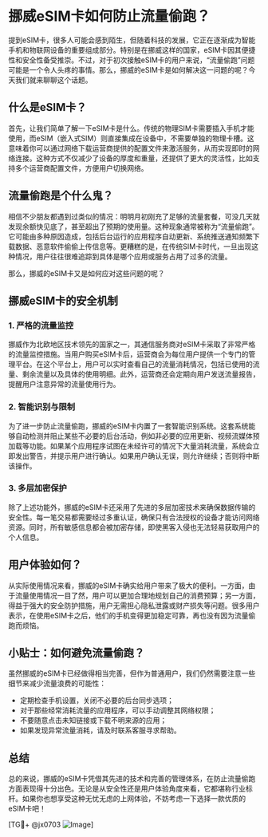# 挪威eSIM卡如何防止流量偷跑？

提到eSIM卡，很多人可能会感到陌生，但随着科技的发展，它正在逐渐成为智能手机和物联网设备的重要组成部分。特别是在挪威这样的国家，eSIM卡因其便捷性和安全性备受推崇。不过，对于初次接触eSIM卡的用户来说，“流量偷跑”问题可能是一个令人头疼的事情。那么，挪威的eSIM卡是如何解决这一问题的呢？今天我们就来聊聊这个话题。

## 什么是eSIM卡？

首先，让我们简单了解一下eSIM卡是什么。传统的物理SIM卡需要插入手机才能使用，而eSIM（嵌入式SIM）则直接集成在设备中，不需要单独的物理卡槽。这意味着你可以通过网络下载运营商提供的配置文件来激活服务，从而实现即时的网络连接。这种方式不仅减少了设备的厚度和重量，还提供了更大的灵活性，比如支持多个运营商配置文件，方便用户切换网络。

## 流量偷跑是个什么鬼？

相信不少朋友都遇到过类似的情况：明明月初刚充了足够的流量套餐，可没几天就发现余额快见底了，甚至超出了预期的使用量。这种现象通常被称为“流量偷跑”。它可能由多种原因造成，包括后台运行的应用程序自动更新、系统推送通知频繁下载数据、恶意软件偷偷上传信息等。更糟糕的是，在传统SIM卡时代，一旦出现这种情况，用户往往很难追踪到具体是哪个应用或服务占用了过多的流量。

那么，挪威的eSIM卡又是如何应对这些问题的呢？

## 挪威eSIM卡的安全机制

### 1. **严格的流量监控**
挪威作为北欧地区技术领先的国家之一，其通信服务商对eSIM卡采取了非常严格的流量监控措施。当用户购买eSIM卡后，运营商会为每位用户提供一个专门的管理平台。在这个平台上，用户可以实时查看自己的流量消耗情况，包括已使用的流量、剩余流量以及具体的使用明细。此外，运营商还会定期向用户发送流量报告，提醒用户注意异常的流量使用行为。

### 2. **智能识别与限制**
为了进一步防止流量偷跑，挪威的eSIM卡内置了一套智能识别系统。这套系统能够自动检测并阻止某些不必要的后台活动，例如非必要的应用更新、视频流媒体预加载等功能。如果某个应用程序试图在未经许可的情况下大量消耗流量，系统会立即发出警告，并提示用户进行确认。如果用户确认无误，则允许继续；否则将中断该操作。

### 3. **多层加密保护**
除了上述功能外，挪威的eSIM卡还采用了先进的多层加密技术来确保数据传输的安全性。每一笔交易都需要经过多重认证，确保只有合法授权的设备才能访问网络资源。同时，所有敏感信息都会被加密存储，即使黑客入侵也无法轻易获取用户的个人信息。

## 用户体验如何？

从实际使用情况来看，挪威的eSIM卡确实给用户带来了极大的便利。一方面，由于流量使用情况一目了然，用户可以更加合理地规划自己的消费预算；另一方面，得益于强大的安全防护措施，用户无需担心隐私泄露或财产损失等问题。很多用户表示，在使用eSIM卡之后，他们的手机变得更加稳定可靠，再也没有因为流量偷跑而烦恼。

## 小贴士：如何避免流量偷跑？

虽然挪威的eSIM卡已经做得相当完善，但作为普通用户，我们仍然需要注意一些细节来减少流量浪费的可能性：

- 定期检查手机设置，关闭不必要的后台同步选项；
- 对于那些经常消耗流量的应用程序，可以手动调整其网络权限；
- 不要随意点击未知链接或下载不明来源的应用；
- 如果发现异常流量消耗，请及时联系客服寻求帮助。

## 总结

总的来说，挪威的eSIM卡凭借其先进的技术和完善的管理体系，在防止流量偷跑方面表现得十分出色。无论是从安全性还是用户体验角度来看，它都堪称行业标杆。如果你也想享受这种无忧无虑的上网体验，不妨考虑一下选择一款优质的eSIM卡吧！

[TG💪+ @jx0703 ![Image](https://github.com/user-attachments/assets/dbca1d08-cadb-493c-b0ec-ad6f7a83f270)]